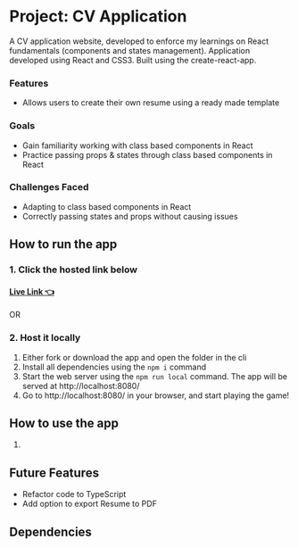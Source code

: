 # Project: CV Application
A CV application website, developed to enforce my learnings on React fundamentals (components and states management).
Application developed using React and CSS3. Built using the create-react-app.

### Features
- Allows users to create their own resume using a ready made template

### Goals
- Gain familiarity working with class based components in React
- Practice passing props & states through class based components in React

### Challenges Faced
- Adapting to class based components in React
- Correctly passing states and props without causing issues

## How to run the app
### 1. Click the hosted link below
#### [Live Link 👈](https://waldorfio.github.io/cv-application/)

OR

### 2. Host it locally
1.	Either fork or download the app and open the folder in the cli
2.	Install all dependencies using the `npm i` command
3.	Start the web server using the `npm run local` command. The app will be served at http://localhost:8080/
4.	Go to  http://localhost:8080/ in your browser, and start playing the game!

## How to use the app
1. 

## Future Features
- Refactor code to TypeScript
- Add option to export Resume to PDF

## Dependencies
